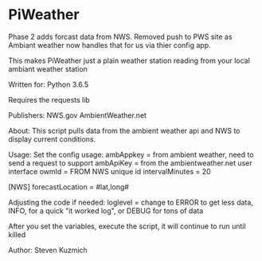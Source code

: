 # PiWeather
Phase 2 adds forcast data from NWS.
Removed push to PWS site as Ambiant weather now handles that for us via thier config app.

This makes PiWeather just a plain weather station reading from your local ambiant weather station

Written for:
Python 3.6.5

Requires the requests lib

Publishers:
NWS.gov
AmbientWeather.net

About:
This script pulls data from the ambient weather api and NWS to display current conditions.

Usage:
Set the config usage:
ambAppkey = from ambient weather, need to send a request to support
ambApiKey = from the ambientweather.net user interface
owmId = FROM NWS unique id
intervalMinutes = 20

[NWS]
forecastLocation = #lat,long#

Adjusting the code if needed:
loglevel = change to ERROR to get less data, INFO, for a quick "it worked log", or DEBUG for tons of data

After you set the variables, execute the script, it will continue to run until killed

Author:
Steven Kuzmich


